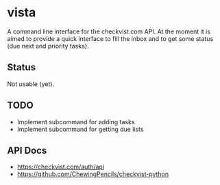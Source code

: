 # vista

A command line interface for the checkvist.com API.
At the moment it is aimed to provide a quick interface to fill the inbox
and to get some status (due next and priority tasks).

## Status

Not usable (yet).

## TODO

* Implement subcommand for adding tasks
* Implement subcommand for getting due lists

## API Docs

* https://checkvist.com/auth/api
* https://github.com/ChewingPencils/checkvist-python
